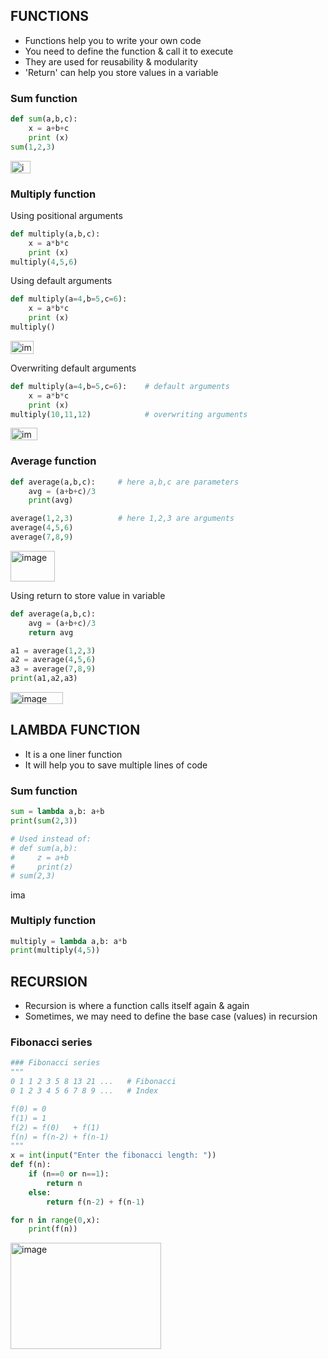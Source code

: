 ## FUNCTIONS
- Functions help you to write your own code
- You need to define the function & call it to execute
- They are used for reusability & modularity
- 'Return' can help you store values in a variable

### Sum function
```py
def sum(a,b,c):
    x = a+b+c
    print (x)
sum(1,2,3)
```
<img width="32" height="20" alt="image" src="https://github.com/user-attachments/assets/bce8b174-518c-428e-8c6b-8bb699f381bb" />

### Multiply function
Using positional arguments
```py
def multiply(a,b,c):
    x = a*b*c
    print (x)
multiply(4,5,6)
```

Using default arguments
```py
def multiply(a=4,b=5,c=6):
    x = a*b*c
    print (x)
multiply()
```
<img width="37" height="21" alt="image" src="https://github.com/user-attachments/assets/0cc46e95-5b39-40e3-b997-31547abb9a02" />

Overwriting default arguments
```py
def multiply(a=4,b=5,c=6):    # default arguments
    x = a*b*c
    print (x)
multiply(10,11,12)            # overwriting arguments
```
<img width="43" height="20" alt="image" src="https://github.com/user-attachments/assets/401b4ac1-762a-44a2-bd68-8bb93279b4dc" />


### Average function
```py
def average(a,b,c):     # here a,b,c are parameters
    avg = (a+b+c)/3
    print(avg)

average(1,2,3)          # here 1,2,3 are arguments
average(4,5,6)
average(7,8,9)
```
<img width="71" height="49" alt="image" src="https://github.com/user-attachments/assets/44fe6b6f-2c82-41b7-86a7-d5aeef04d25d" />

Using return to store value in variable
```py
def average(a,b,c):
    avg = (a+b+c)/3
    return avg

a1 = average(1,2,3)
a2 = average(4,5,6)
a3 = average(7,8,9)
print(a1,a2,a3)
```
<img width="84" height="19" alt="image" src="https://github.com/user-attachments/assets/c21a41b2-441c-4a3a-b0a9-0f9f183f8eca" />

## LAMBDA FUNCTION
- It is a one liner function
- It will help you to save multiple lines of code
  
### Sum function
```py
sum = lambda a,b: a+b
print(sum(2,3))

# Used instead of:
# def sum(a,b):
#     z = a+b
#     print(z)
# sum(2,3)
```
<img width="32" height="16" alt="image" src="https://github.com/user-attachments/assets/f06ab0e7-a974-4e9f-93c4-add59f5a74a0" />

### Multiply function
```py
multiply = lambda a,b: a*b
print(multiply(4,5))
```

## RECURSION
- Recursion is where a function calls itself again & again
- Sometimes, we may need to define the base case (values) in recursion

### Fibonacci series
```py
### Fibonacci series
"""
0 1 1 2 3 5 8 13 21 ...   # Fibonacci
0 1 2 3 4 5 6 7 8 9 ...   # Index

f(0) = 0
f(1) = 1
f(2) = f(0)   + f(1)
f(n) = f(n-2) + f(n-1)
"""
x = int(input("Enter the fibonacci length: "))
def f(n):
    if (n==0 or n==1):
        return n
    else:
        return f(n-2) + f(n-1)

for n in range(0,x):
    print(f(n))
```
<img width="241" height="170" alt="image" src="https://github.com/user-attachments/assets/b278cb07-b6bf-43c4-bc97-9cc8176d1385" />
